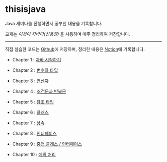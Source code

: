 # thisisjava
Java 세미나를 진행하면서 공부한 내용을 기록합니다.

교재는 *이것이 자바다(신용권)* 을 사용하며 매주 정리하여 저장합니다.

-----
직접 실습한 코드는 [Github](https://github.com/Jinwon-Dev/thisisjava)에 저장하며, 정리한 내용은 [Notion](https://jinwonyoon.notion.site/Java-2022-aa0fc9e7b65343fe80421d52539649ea)에 기록합니다.

- Chapter 1 : [자바 시작하기](https://jinwonyoon.notion.site/Chapter-1-83b725ad8aaf460db5aa32783b86d17b)

- Chapter 2 : [변수와 타입](https://jinwonyoon.notion.site/Chapter-2-a1923b7294ca473b86ef8387d65cf4c1)

- Chapter 3 : [연산자](https://jinwonyoon.notion.site/Chapter-3-f960e45f7db84ae99694ac0306b677f1)

- Chapter 4 : [조건문과 반복문](https://jinwonyoon.notion.site/Chapter-4-eb2f69b1bc2d4c59aa67df164a5d94e0)

- Chapter 5 : [참조 타입](https://jinwonyoon.notion.site/Chapter-5-0f5d645d4adc485eb6184bc69cf06ac1)

- Chapter 6 : [클래스](https://jinwonyoon.notion.site/Chapter-6-a3c789fb7bf546ef913b4a3c295b6b99)

- Chapter 7 : [상속](https://jinwonyoon.notion.site/Chapter-7-f91585c5d21b4e94ba5772372ca149b4)

- Chapter 8 : [인터페이스](https://jinwonyoon.notion.site/Chapter-8-e4cefbd1d09e4a1794f377b188261fad)

- Chapter 9 : [중첩 클래스 / 인터페이스](https://jinwonyoon.notion.site/Chapter-9-ec03de6c70494feca0db24cfd2ea51c7)

- Chapter 10 : [예외 처리](https://jinwonyoon.notion.site/Chapter-10-2343c8c44aad4e27845c4cd6e661cf91)